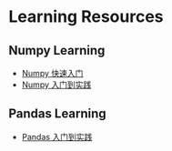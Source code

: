 # Learning Resources

## Numpy Learning

- [Numpy 快速入门](https://b23.tv/VJ3fseL)
- [Numpy 入门到实践](https://b23.tv/ZzrgpZe)

## Pandas Learning

- [Pandas 入门到实践](https://b23.tv/YoboxWC)
